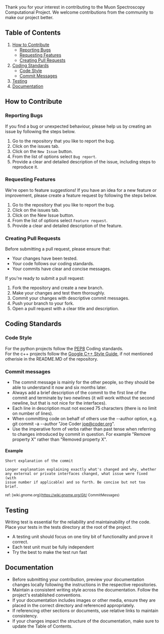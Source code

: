 Thank you for your interest in contributing to the Muon Spectroscopy Computational Project. We welcome contributions from the community to make our project better.

## Table of Contents

1. [How to Contribute](#how-to-contribute)
    - [Reporting Bugs](#reporting-bugs)
    - [Requesting Features](#requesting-features)
    - [Creating Pull Requests](#creating-pull-requests)
2. [Coding Standards](#coding-standards)
    - [Code Style](#code-style)
    - [Commit Messages](#commit-messages)
3. [Testing](#testing)
4. [Documentation](#documentation)




## How to Contribute

### Reporting Bugs

If you find a bug or unexpected behaviour, please help us by creating an issue by following the steps below.
1. Go to the repository that you like to report the bug.
2. Click on the issues tab.
3. Click on the `New Issue` button.
4. From the list of options select `Bug report`.
5. Provide a clear and detailed description of the issue, including steps to reproduce it.

### Requesting Features

We're open to feature suggestions! If you have an idea for a new feature or improvement, please create a feature request by following the steps below.
1. Go to the repository that you like to report the bug.
2. Click on the issues tab.
3. Click on the New Issue button.
4. From the list of options select `Feature request`.
5. Provide a clear and detailed description of the feature.

### Creating Pull Requests

Before submitting a pull request, please ensure that:

- Your changes have been tested.
- Your code follows our coding standards.
- Your commits have clear and concise messages.

If you're ready to submit a pull request:

1. Fork the repository and create a new branch.
2. Make your changes and test them thoroughly.
3. Commit your changes with descriptive commit messages.
4. Push your branch to your fork.
5. Open a pull request with a clear title and description.

## Coding Standards

### Code Style

For the python projects follow the [PEP8](https://peps.python.org/pep-0008/) Coding standards. <br>
For the c++ projects follow the [Google C++ Style Guide](https://google.github.io/styleguide/cppguide.html), if not mentioned otherisie in the README.MD of the repository.

### Commit messages
- The commit message is mainly for the other people, so they should be able to understand it now and six months later. 
- Always add a brief description of the commit to the first line of the commit and terminate by two newlines (it will work without the second newline, but that is not nice for the interfaces). 
- Each line in description must not exceed 75 characters (there is no limit on number of lines). 
- When committing code on behalf of others use the --author option, e.g. git commit -a --author "Joe Coder <joe@coder.org>". 
- Use the imperative form of verbs rather than past tense when referring to changes introduced by commit in question. For example "Remove property X" rather than "Removed property X".

#### Example
```
Short explanation of the commit

Longer explanation explaining exactly what's changed and why, whether
any external or private interfaces changed, what issue were fixed (with
issue number if applicable) and so forth. Be concise but not too brief.

```

<sup> ref: [wiki.gnome.org](https://wiki.gnome.org/Git/ CommitMessages)</sup>

## Testing
Writing test is essential for the reliability and maintainability of the code. Place your tests in the tests directory at the root of the project.

- A testing unit should focus  on one tiny bit of functionality and prove it correct.
- Each test unit must be fully independent
- Try the best to make the test run fast

## Documentation

- Before submitting your contribution, preview your documentation changes locally following the instructions in the respective repositories.
- Maintain a consistent writing style across the documentation. Follow the project's established conventions.
- If your documentation includes images or other media, ensure they are placed in the correct directory and referenced appropriately.
- If referencing other sections or documents, use relative links to maintain consistency.
- If your changes impact the structure of the documentation, make sure to update the Table of Contents.

